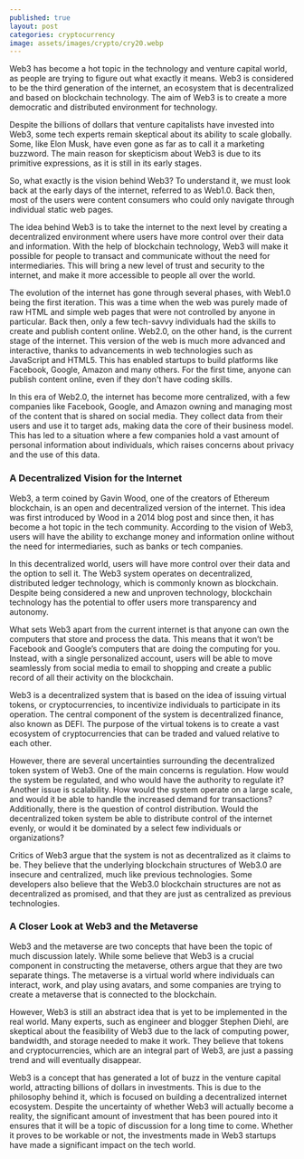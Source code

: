 ```yaml
---
published: true
layout: post
categories: cryptocurrency
image: assets/images/crypto/cry20.webp
---
```


Web3 has become a hot topic in the technology and venture capital world, as people are trying to figure out what exactly it means. Web3 is considered to be the third generation of the internet, an ecosystem that is decentralized and based on blockchain technology. The aim of Web3 is to create a more democratic and distributed environment for technology.  

Despite the billions of dollars that venture capitalists have invested into Web3, some tech experts remain skeptical about its ability to scale globally. Some, like Elon Musk, have even gone as far as to call it a marketing buzzword. The main reason for skepticism about Web3 is due to its primitive expressions, as it is still in its early stages.  

So, what exactly is the vision behind Web3? To understand it, we must look back at the early days of the internet, referred to as Web1.0. Back then, most of the users were content consumers who could only navigate through individual static web pages.  

The idea behind Web3 is to take the internet to the next level by creating a decentralized environment where users have more control over their data and information. With the help of blockchain technology, Web3 will make it possible for people to transact and communicate without the need for intermediaries. This will bring a new level of trust and security to the internet, and make it more accessible to people all over the world.  

The evolution of the internet has gone through several phases, with Web1.0 being the first iteration. This was a time when the web was purely made of raw HTML and simple web pages that were not controlled by anyone in particular. Back then, only a few tech-savvy individuals had the skills to create and publish content online.
Web2.0, on the other hand, is the current stage of the internet. This version of the web is much more advanced and interactive, thanks to advancements in web technologies such as JavaScript and HTML5. This has enabled startups to build platforms like Facebook, Google, Amazon and many others. For the first time, anyone can publish content online, even if they don't have coding skills.  

In this era of Web2.0, the internet has become more centralized, with a few companies like Facebook, Google, and Amazon owning and managing most of the content that is shared on social media. They collect data from their users and use it to target ads, making data the core of their business model. This has led to a situation where a few companies hold a vast amount of personal information about individuals, which raises concerns about privacy and the use of this data.  

### A Decentralized Vision for the Internet
Web3, a term coined by Gavin Wood, one of the creators of Ethereum blockchain, is an open and decentralized version of the internet. This idea was first introduced by Wood in a 2014 blog post and since then, it has become a hot topic in the tech community. According to the vision of Web3, users will have the ability to exchange money and information online without the need for intermediaries, such as banks or tech companies.  

In this decentralized world, users will have more control over their data and the option to sell it. The Web3 system operates on decentralized, distributed ledger technology, which is commonly known as blockchain. Despite being considered a new and unproven technology, blockchain technology has the potential to offer users more transparency and autonomy.  

What sets Web3 apart from the current internet is that anyone can own the computers that store and process the data. This means that it won’t be Facebook and Google’s computers that are doing the computing for you. Instead, with a single personalized account, users will be able to move seamlessly from social media to email to shopping and create a public record of all their activity on the blockchain.  

Web3 is a decentralized system that is based on the idea of issuing virtual tokens, or cryptocurrencies, to incentivize individuals to participate in its operation. The central component of the system is decentralized finance, also known as DEFI. The purpose of the virtual tokens is to create a vast ecosystem of cryptocurrencies that can be traded and valued relative to each other.  

However, there are several uncertainties surrounding the decentralized token system of Web3. One of the main concerns is regulation. How would the system be regulated, and who would have the authority to regulate it? Another issue is scalability. How would the system operate on a large scale, and would it be able to handle the increased demand for transactions? Additionally, there is the question of control distribution. Would the decentralized token system be able to distribute control of the internet evenly, or would it be dominated by a select few individuals or organizations?  

Critics of Web3 argue that the system is not as decentralized as it claims to be. They believe that the underlying blockchain structures of Web3.0 are insecure and centralized, much like previous technologies. Some developers also believe that the Web3.0 blockchain structures are not as decentralized as promised, and that they are just as centralized as previous technologies.  

### A Closer Look at Web3 and the Metaverse
Web3 and the metaverse are two concepts that have been the topic of much discussion lately. While some believe that Web3 is a crucial component in constructing the metaverse, others argue that they are two separate things. The metaverse is a virtual world where individuals can interact, work, and play using avatars, and some companies are trying to create a metaverse that is connected to the blockchain.  

However, Web3 is still an abstract idea that is yet to be implemented in the real world. Many experts, such as engineer and blogger Stephen Diehl, are skeptical about the feasibility of Web3 due to the lack of computing power, bandwidth, and storage needed to make it work. They believe that tokens and cryptocurrencies, which are an integral part of Web3, are just a passing trend and will eventually disappear.  

Web3 is a concept that has generated a lot of buzz in the venture capital world, attracting billions of dollars in investments. This is due to the philosophy behind it, which is focused on building a decentralized internet ecosystem. Despite the uncertainty of whether Web3 will actually become a reality, the significant amount of investment that has been poured into it ensures that it will be a topic of discussion for a long time to come. Whether it proves to be workable or not, the investments made in Web3 startups have made a significant impact on the tech world.
